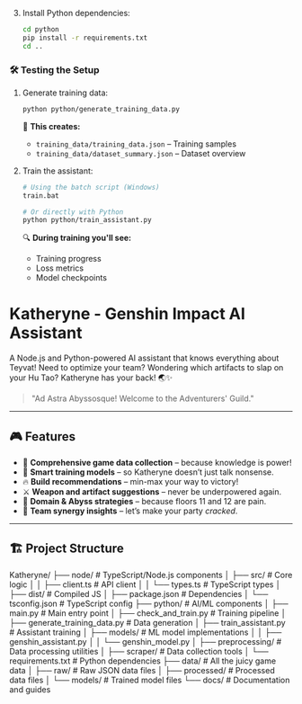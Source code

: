 3. Install Python dependencies:
   ```bash
   cd python
   pip install -r requirements.txt
   cd ..
   ```

### 🛠️ Testing the Setup

1. Generate training data:
   ```bash
   python python/generate_training_data.py
   ```

   📜 **This creates:**
   - `training_data/training_data.json` – Training samples
   - `training_data/dataset_summary.json` – Dataset overview

2. Train the assistant:
   ```bash
   # Using the batch script (Windows)
   train.bat

   # Or directly with Python
   python python/train_assistant.py
   ```

   🔍 **During training you'll see:**
   - Training progress
   - Loss metrics
   - Model checkpoints
# Katheryne - Genshin Impact AI Assistant

A Node.js and Python-powered AI assistant that knows everything about Teyvat! Need to optimize your team? Wondering which artifacts to slap on your Hu Tao? Katheryne has your back! 🌏✨

> "Ad Astra Abyssosque! Welcome to the Adventurers' Guild."

---

## 🎮 Features

- 📜 **Comprehensive game data collection** – because knowledge is power!
- 🧠 **Smart training models** – so Katheryne doesn’t just talk nonsense.
- 🔥 **Build recommendations** – min-max your way to victory!
- ⚔️ **Weapon and artifact suggestions** – never be underpowered again.
- 🏰 **Domain & Abyss strategies** – because floors 11 and 12 are pain.
- 🤝 **Team synergy insights** – let’s make your party *cracked*.

---

## 🏗️ Project Structure

Katheryne/
├── node/                # TypeScript/Node.js components
│   ├── src/            # Core logic
│   │   ├── client.ts   # API client
│   │   └── types.ts    # TypeScript types
│   ├── dist/           # Compiled JS
│   ├── package.json    # Dependencies
│   └── tsconfig.json   # TypeScript config
├── python/             # AI/ML components
│   ├── main.py        # Main entry point
│   ├── check_and_train.py  # Training pipeline
│   ├── generate_training_data.py  # Data generation
│   ├── train_assistant.py  # Assistant training
│   ├── models/        # ML model implementations
│   │   ├── genshin_assistant.py
│   │   └── genshin_model.py
│   ├── preprocessing/ # Data processing utilities
│   ├── scraper/      # Data collection tools
│   └── requirements.txt # Python dependencies
├── data/               # All the juicy game data
│   ├── raw/          # Raw JSON data files
│   ├── processed/    # Processed data files
│   └── models/       # Trained model files
└── docs/              # Documentation and guides
